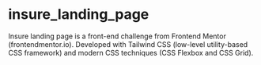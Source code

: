 # insure_landing_page
Insure landing page is a front-end challenge from Frontend Mentor (frontendmentor.io). Developed with Tailwind CSS (low-level utility-based CSS framework) and modern CSS techniques (CSS Flexbox and CSS Grid).
